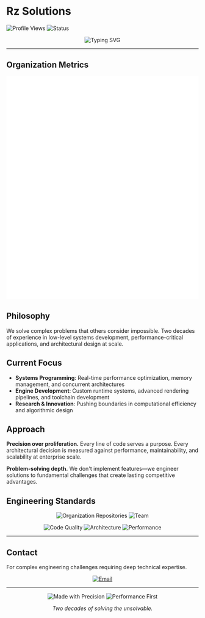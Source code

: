 # Rz Solutions

![Profile Views](https://komarev.com/ghpvc/?username=Rz-Solutions&color=000000&style=flat-square&label=Views)
![Status](https://img.shields.io/badge/Status-Engineering-red?style=flat-square)

<div align="center">
  <img src="https://readme-typing-svg.demolab.com?font=Fira+Code&weight=500&size=22&pause=2000&color=333333&center=true&vCenter=true&width=600&lines=Systems+Architecture;Performance+Optimization;Low-Level+Engineering;Complex+Problem+Solving" alt="Typing SVG" />
</div>

---

## Organization Metrics

![Metrics](https://raw.githubusercontent.com/Rz-Solutions/.github/main/metrics.svg)

## Philosophy

We solve complex problems that others consider impossible. Two decades of experience in low-level systems development, performance-critical applications, and architectural design at scale.

## Current Focus

- **Systems Programming**: Real-time performance optimization, memory management, and concurrent architectures
- **Engine Development**: Custom runtime systems, advanced rendering pipelines, and toolchain development  
- **Research & Innovation**: Pushing boundaries in computational efficiency and algorithmic design

## Approach

**Precision over proliferation.** Every line of code serves a purpose. Every architectural decision is measured against performance, maintainability, and scalability at enterprise scale.

**Problem-solving depth.** We don't implement features—we engineer solutions to fundamental challenges that create lasting competitive advantages.

## Engineering Standards

<div align="center">

![Organization Repositories](https://img.shields.io/badge/dynamic/json?color=333&label=Active%20Projects&query=$.public_repos&url=https://api.github.com/orgs/Rz-Solutions&style=for-the-badge)
![Team](https://img.shields.io/badge/dynamic/json?color=666&label=Engineers&query=$.public_members&url=https://api.github.com/orgs/Rz-Solutions&style=for-the-badge)

![Code Quality](https://img.shields.io/badge/Quality-Production%20Grade-brightgreen?style=flat-square&logo=codeclimate)
![Architecture](https://img.shields.io/badge/Architecture-Scalable-blue?style=flat-square&logo=architecture)
![Performance](https://img.shields.io/badge/Performance-Optimized-red?style=flat-square&logo=speedtest)

</div>

---

## Contact

For complex engineering challenges requiring deep technical expertise.

<div align="center">

[![Email](https://img.shields.io/badge/contact@rz--solutions.dev-333333?style=for-the-badge&logo=gmail&logoColor=white&labelColor=000)](mailto:contact@rz-solutions.dev)

</div>

---

<div align="center">

![Made with Precision](https://img.shields.io/badge/Made%20with-Precision-black?style=flat-square)
![Performance First](https://img.shields.io/badge/Performance-First-red?style=flat-square)

*Two decades of solving the unsolvable.*

</div>
